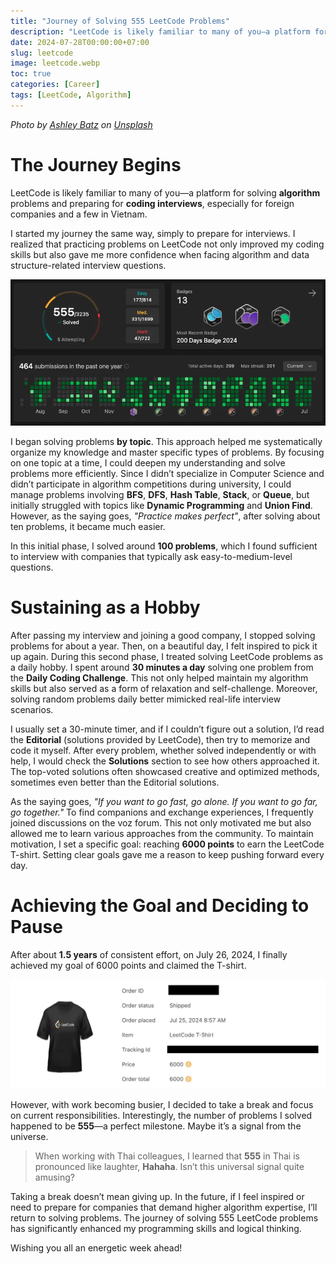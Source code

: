 ```yaml
---
title: "Journey of Solving 555 LeetCode Problems"
description: "LeetCode is likely familiar to many of you—a platform for solving algorithm problems and preparing for coding interviews, typically for foreign companies and a few in Vietnam."
date: 2024-07-28T00:00:00+07:00
slug: leetcode
image: leetcode.webp
toc: true
categories: [Career]
tags: [LeetCode, Algorithm]
---
```


*Photo by [Ashley Batz](https://unsplash.com/@ashleybatz?utm_content=creditCopyText&utm_medium=referral&utm_source=unsplash) on [Unsplash](https://unsplash.com/photos/person-walking-on-beach-during-daytime-betmVWGYcLY?utm_content=creditCopyText&utm_medium=referral&utm_source=unsplash)*

# The Journey Begins

LeetCode is likely familiar to many of you—a platform for solving **algorithm** problems and preparing for **coding interviews**, especially for foreign companies and a few in Vietnam.

I started my journey the same way, simply to prepare for interviews. I realized that practicing problems on LeetCode not only improved my coding skills but also gave me more confidence when facing algorithm and data structure-related interview questions.

![LeetCode Profile](leetcode_profile.webp)

I began solving problems **by topic**. This approach helped me systematically organize my knowledge and master specific types of problems. By focusing on one topic at a time, I could deepen my understanding and solve problems more efficiently. Since I didn’t specialize in Computer Science and didn’t participate in algorithm competitions during university, I could manage problems involving **BFS**, **DFS**, **Hash Table**, **Stack**, or **Queue**, but initially struggled with topics like **Dynamic Programming** and **Union Find**. However, as the saying goes, *"Practice makes perfect"*, after solving about ten problems, it became much easier.

In this initial phase, I solved around **100 problems**, which I found sufficient to interview with companies that typically ask easy-to-medium-level questions.

# Sustaining as a Hobby

After passing my interview and joining a good company, I stopped solving problems for about a year. Then, on a beautiful day, I felt inspired to pick it up again. During this second phase, I treated solving LeetCode problems as a daily hobby. I spent around **30 minutes a day** solving one problem from the **Daily Coding Challenge**. This not only helped maintain my algorithm skills but also served as a form of relaxation and self-challenge. Moreover, solving random problems daily better mimicked real-life interview scenarios.

I usually set a 30-minute timer, and if I couldn’t figure out a solution, I’d read the **Editorial** (solutions provided by LeetCode), then try to memorize and code it myself. After every problem, whether solved independently or with help, I would check the **Solutions** section to see how others approached it. The top-voted solutions often showcased creative and optimized methods, sometimes even better than the Editorial solutions.

As the saying goes, *"If you want to go fast, go alone. If you want to go far, go together."* To find companions and exchange experiences, I frequently joined discussions on the voz forum. This not only motivated me but also allowed me to learn various approaches from the community. To maintain motivation, I set a specific goal: reaching **6000 points** to earn the LeetCode T-shirt. Setting clear goals gave me a reason to keep pushing forward every day.

# Achieving the Goal and Deciding to Pause

After about **1.5 years** of consistent effort, on July 26, 2024, I finally achieved my goal of 6000 points and claimed the T-shirt.

![LeetCode T-Shirt](leetcode_t_shirt.webp)

However, with work becoming busier, I decided to take a break and focus on current responsibilities. Interestingly, the number of problems I solved happened to be **555**—a perfect milestone. Maybe it’s a signal from the universe.

> When working with Thai colleagues, I learned that **555** in Thai is pronounced like laughter, **Hahaha**. Isn’t this universal signal quite amusing?

Taking a break doesn’t mean giving up. In the future, if I feel inspired or need to prepare for companies that demand higher algorithm expertise, I’ll return to solving problems. The journey of solving 555 LeetCode problems has significantly enhanced my programming skills and logical thinking.

Wishing you all an energetic week ahead!

